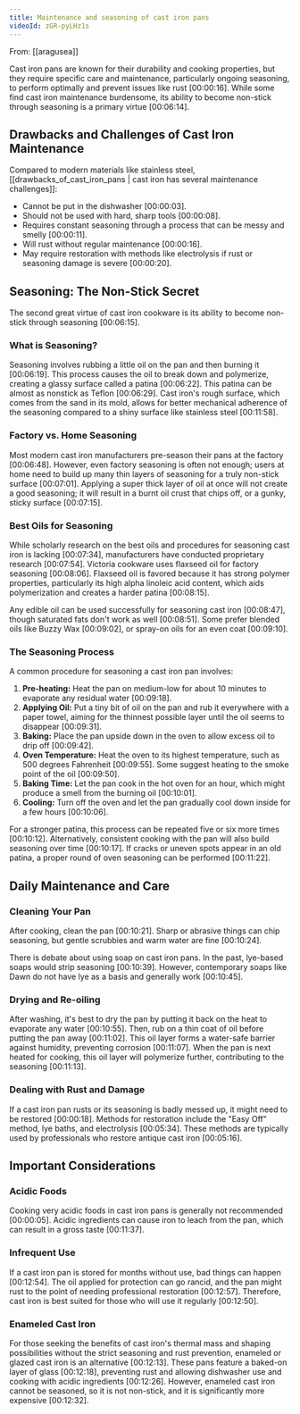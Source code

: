 ```yaml
---
title: Maintenance and seasoning of cast iron pans
videoId: zGR-pyLHz1s
---
```


From: [[aragusea]] <br/> 

Cast iron pans are known for their durability and cooking properties, but they require specific care and maintenance, particularly ongoing seasoning, to perform optimally and prevent issues like rust <a class="yt-timestamp" data-t="00:00:16">[00:00:16]</a>. While some find cast iron maintenance burdensome, its ability to become non-stick through seasoning is a primary virtue <a class="yt-timestamp" data-t="00:06:14">[00:06:14]</a>.

## Drawbacks and Challenges of Cast Iron Maintenance
Compared to modern materials like stainless steel, [[drawbacks_of_cast_iron_pans | cast iron has several maintenance challenges]]:
*   Cannot be put in the dishwasher <a class="yt-timestamp" data-t="00:00:03">[00:00:03]</a>.
*   Should not be used with hard, sharp tools <a class="yt-timestamp" data-t="00:00:08">[00:00:08]</a>.
*   Requires constant seasoning through a process that can be messy and smelly <a class="yt-timestamp" data-t="00:00:11">[00:00:11]</a>.
*   Will rust without regular maintenance <a class="yt-timestamp" data-t="00:00:16">[00:00:16]</a>.
*   May require restoration with methods like electrolysis if rust or seasoning damage is severe <a class="yt-timestamp" data-t="00:00:20">[00:00:20]</a>.

## Seasoning: The Non-Stick Secret
The second great virtue of cast iron cookware is its ability to become non-stick through seasoning <a class="yt-timestamp" data-t="00:06:15">[00:06:15]</a>.

### What is Seasoning?
Seasoning involves rubbing a little oil on the pan and then burning it <a class="yt-timestamp" data-t="00:06:19">[00:06:19]</a>. This process causes the oil to break down and polymerize, creating a glassy surface called a patina <a class="yt-timestamp" data-t="00:06:22">[00:06:22]</a>. This patina can be almost as nonstick as Teflon <a class="yt-timestamp" data-t="00:06:29">[00:06:29]</a>. Cast iron's rough surface, which comes from the sand in its mold, allows for better mechanical adherence of the seasoning compared to a shiny surface like stainless steel <a class="yt-timestamp" data-t="00:11:58">[00:11:58]</a>.

### Factory vs. Home Seasoning
Most modern cast iron manufacturers pre-season their pans at the factory <a class="yt-timestamp" data-t="00:06:48">[00:06:48]</a>. However, even factory seasoning is often not enough; users at home need to build up many thin layers of seasoning for a truly non-stick surface <a class="yt-timestamp" data-t="00:07:01">[00:07:01]</a>. Applying a super thick layer of oil at once will not create a good seasoning; it will result in a burnt oil crust that chips off, or a gunky, sticky surface <a class="yt-timestamp" data-t="00:07:15">[00:07:15]</a>.

### Best Oils for Seasoning
While scholarly research on the best oils and procedures for seasoning cast iron is lacking <a class="yt-timestamp" data-t="00:07:34">[00:07:34]</a>, manufacturers have conducted proprietary research <a class="yt-timestamp" data-t="00:07:54">[00:07:54]</a>. Victoria cookware uses flaxseed oil for factory seasoning <a class="yt-timestamp" data-t="00:08:06">[00:08:06]</a>. Flaxseed oil is favored because it has strong polymer properties, particularly its high alpha linoleic acid content, which aids polymerization and creates a harder patina <a class="yt-timestamp" data-t="00:08:15">[00:08:15]</a>.

Any edible oil can be used successfully for seasoning cast iron <a class="yt-timestamp" data-t="00:08:47">[00:08:47]</a>, though saturated fats don't work as well <a class="yt-timestamp" data-t="00:08:51">[00:08:51]</a>. Some prefer blended oils like Buzzy Wax <a class="yt-timestamp" data-t="00:09:02">[00:09:02]</a>, or spray-on oils for an even coat <a class="yt-timestamp" data-t="00:09:10">[00:09:10]</a>.

### The Seasoning Process
A common procedure for seasoning a cast iron pan involves:
1.  **Pre-heating:** Heat the pan on medium-low for about 10 minutes to evaporate any residual water <a class="yt-timestamp" data-t="00:09:18">[00:09:18]</a>.
2.  **Applying Oil:** Put a tiny bit of oil on the pan and rub it everywhere with a paper towel, aiming for the thinnest possible layer until the oil seems to disappear <a class="yt-timestamp" data-t="00:09:31">[00:09:31]</a>.
3.  **Baking:** Place the pan upside down in the oven to allow excess oil to drip off <a class="yt-timestamp" data-t="00:09:42">[00:09:42]</a>.
4.  **Oven Temperature:** Heat the oven to its highest temperature, such as 500 degrees Fahrenheit <a class="yt-timestamp" data-t="00:09:55">[00:09:55]</a>. Some suggest heating to the smoke point of the oil <a class="yt-timestamp" data-t="00:09:50">[00:09:50]</a>.
5.  **Baking Time:** Let the pan cook in the hot oven for an hour, which might produce a smell from the burning oil <a class="yt-timestamp" data-t="00:10:01">[00:10:01]</a>.
6.  **Cooling:** Turn off the oven and let the pan gradually cool down inside for a few hours <a class="yt-timestamp" data-t="00:10:06">[00:10:06]</a>.

For a stronger patina, this process can be repeated five or six more times <a class="yt-timestamp" data-t="00:10:12">[00:10:12]</a>. Alternatively, consistent cooking with the pan will also build seasoning over time <a class="yt-timestamp" data-t="00:10:17">[00:10:17]</a>. If cracks or uneven spots appear in an old patina, a proper round of oven seasoning can be performed <a class="yt-timestamp" data-t="00:11:22">[00:11:22]</a>.

## Daily Maintenance and Care

### Cleaning Your Pan
After cooking, clean the pan <a class="yt-timestamp" data-t="00:10:21">[00:10:21]</a>. Sharp or abrasive things can chip seasoning, but gentle scrubbies and warm water are fine <a class="yt-timestamp" data-t="00:10:24">[00:10:24]</a>.

There is debate about using soap on cast iron pans. In the past, lye-based soaps would strip seasoning <a class="yt-timestamp" data-t="00:10:39">[00:10:39]</a>. However, contemporary soaps like Dawn do not have lye as a basis and generally work <a class="yt-timestamp" data-t="00:10:45">[00:10:45]</a>.

### Drying and Re-oiling
After washing, it's best to dry the pan by putting it back on the heat to evaporate any water <a class="yt-timestamp" data-t="00:10:55">[00:10:55]</a>. Then, rub on a thin coat of oil before putting the pan away <a class="yt-timestamp" data-t="00:11:02">[00:11:02]</a>. This oil layer forms a water-safe barrier against humidity, preventing corrosion <a class="yt-timestamp" data-t="00:11:07">[00:11:07]</a>. When the pan is next heated for cooking, this oil layer will polymerize further, contributing to the seasoning <a class="yt-timestamp" data-t="00:11:13">[00:11:13]</a>.

### Dealing with Rust and Damage
If a cast iron pan rusts or its seasoning is badly messed up, it might need to be restored <a class="yt-timestamp" data-t="00:00:18">[00:00:18]</a>. Methods for restoration include the "Easy Off" method, lye baths, and electrolysis <a class="yt-timestamp" data-t="00:05:34">[00:05:34]</a>. These methods are typically used by professionals who restore antique cast iron <a class="yt-timestamp" data-t="00:05:16">[00:05:16]</a>.

## Important Considerations

### Acidic Foods
Cooking very acidic foods in cast iron pans is generally not recommended <a class="yt-timestamp" data-t="00:00:05">[00:00:05]</a>. Acidic ingredients can cause iron to leach from the pan, which can result in a gross taste <a class="yt-timestamp" data-t="00:11:37">[00:11:37]</a>.

### Infrequent Use
If a cast iron pan is stored for months without use, bad things can happen <a class="yt-timestamp" data-t="00:12:54">[00:12:54]</a>. The oil applied for protection can go rancid, and the pan might rust to the point of needing professional restoration <a class="yt-timestamp" data-t="00:12:57">[00:12:57]</a>. Therefore, cast iron is best suited for those who will use it regularly <a class="yt-timestamp" data-t="00:12:50">[00:12:50]</a>.

### Enameled Cast Iron
For those seeking the benefits of cast iron's thermal mass and shaping possibilities without the strict seasoning and rust prevention, enameled or glazed cast iron is an alternative <a class="yt-timestamp" data-t="00:12:13">[00:12:13]</a>. These pans feature a baked-on layer of glass <a class="yt-timestamp" data-t="00:12:18">[00:12:18]</a>, preventing rust and allowing dishwasher use and cooking with acidic ingredients <a class="yt-timestamp" data-t="00:12:26">[00:12:26]</a>. However, enameled cast iron cannot be seasoned, so it is not non-stick, and it is significantly more expensive <a class="yt-timestamp" data-t="00:12:32">[00:12:32]</a>.